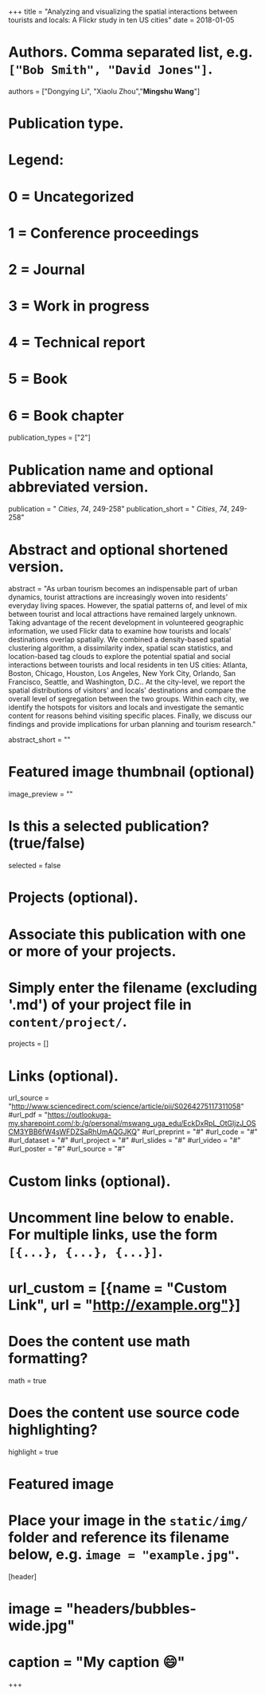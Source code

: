 +++
title = "Analyzing and visualizing the spatial interactions between tourists and locals: A Flickr study in ten US cities"
date = 2018-01-05

# Authors. Comma separated list, e.g. `["Bob Smith", "David Jones"]`.
authors = ["Dongying Li", "Xiaolu Zhou","**Mingshu Wang**"]

# Publication type.
# Legend:
# 0 = Uncategorized
# 1 = Conference proceedings
# 2 = Journal
# 3 = Work in progress
# 4 = Technical report
# 5 = Book
# 6 = Book chapter
publication_types = ["2"]

# Publication name and optional abbreviated version.
publication = " *Cities*, *74*, 249-258"
publication_short = " *Cities*, *74*, 249-258"

# Abstract and optional shortened version.
abstract = "As urban tourism becomes an indispensable part of urban dynamics, tourist attractions are increasingly woven into residents' everyday living spaces. However, the spatial patterns of, and level of mix between tourist and local attractions have remained largely unknown. Taking advantage of the recent development in volunteered geographic information, we used Flickr data to examine how tourists and locals' destinations overlap spatially. We combined a density-based spatial clustering algorithm, a dissimilarity index, spatial scan statistics, and location-based tag clouds to explore the potential spatial and social interactions between tourists and local residents in ten US cities: Atlanta, Boston, Chicago, Houston, Los Angeles, New York City, Orlando, San Francisco, Seattle, and Washington, D.C.. At the city-level, we report the spatial distributions of visitors' and locals' destinations and compare the overall level of segregation between the two groups. Within each city, we identify the hotspots for visitors and locals and investigate the semantic content for reasons behind visiting specific places. Finally, we discuss our findings and provide implications for urban planning and tourism research."

abstract_short = ""

# Featured image thumbnail (optional)
image_preview = ""

# Is this a selected publication? (true/false)
selected = false

# Projects (optional).
#   Associate this publication with one or more of your projects.
#   Simply enter the filename (excluding '.md') of your project file in `content/project/`.

projects = []

# Links (optional).
url_source = "http://www.sciencedirect.com/science/article/pii/S0264275117311058"
#url_pdf = "https://outlookuga-my.sharepoint.com/:b:/g/personal/mswang_uga_edu/EckDxRpL_OtGljzJ_OSCM3YBB6fW4sWFDZSaRhUmAQGJKQ"
#url_preprint = "#"
#url_code = "#"
#url_dataset = "#"
#url_project = "#"
#url_slides = "#"
#url_video = "#"
#url_poster = "#"
#url_source = "#"

# Custom links (optional).
#   Uncomment line below to enable. For multiple links, use the form `[{...}, {...}, {...}]`.
# url_custom = [{name = "Custom Link", url = "http://example.org"}]

# Does the content use math formatting?
math = true

# Does the content use source code highlighting?
highlight = true

# Featured image
# Place your image in the `static/img/` folder and reference its filename below, e.g. `image = "example.jpg"`.
[header]
# image = "headers/bubbles-wide.jpg"
# caption = "My caption :smile:"

+++

